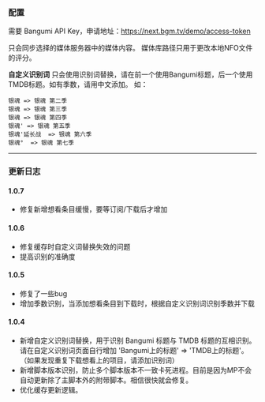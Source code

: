 ### 配置

需要 Bangumi API Key，申请地址：https://next.bgm.tv/demo/access-token

只会同步选择的媒体服务器中的媒体内容。
媒体库路径只用于更改本地NFO文件的评分。

**自定义识别词**
只会使用识别词替换，请在前一个使用Bangumi标题，后一个使用TMDB标题。如有季数，请用中文添加。
如：
```
银魂 => 银魂 第二季
银魂 => 银魂 第三季
银魂 => 银魂 第四季
银魂' => 银魂 第五季
银魂'延长战  => 银魂 第六季
银魂°  => 银魂 第七季
```
---
### 更新日志

#### 1.0.7
- 修复新增想看条目缓慢，要等订阅/下载后才增加

#### 1.0.6
- 修复缓存时自定义词替换失效的问题
- 提高识别的准确度

#### 1.0.5

- 修复了一些bug
- 增加季数识别，当添加想看条目到下载时，根据自定义识别词识别季数并下载

#### 1.0.4

- 新增自定义识别词替换，用于识别 Bangumi 标题与 TMDB 标题的互相识别。请在自定义识别词页面自行增加 'Bangumi上的标题' => 'TMDB上的标题'。（如果发现重复下载想看上的项目，请添加识别词）
- 新增脚本版本识别，防止多个脚本版本不一致卡死进程。目前是因为MP不会自动更新除了主脚本外的附带脚本。相信很快就会修复。
- 优化缓存更新逻辑。
    